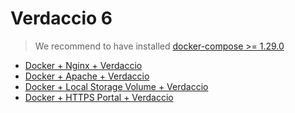 # Verdaccio 6

> We recommend to have installed [docker-compose >= 1.29.0](https://github.com/docker/compose/releases/tag/1.29.2)

- [Docker + Nginx + Verdaccio](reverse_proxy/nginx/README.md)
- [Docker + Apache + Verdaccio](apache-verdaccio/README.md)
- [Docker + Local Storage Volume + Verdaccio](docker-local-storage-volume/README.md)
- [Docker + HTTPS Portal + Verdaccio](https-portal-example/README.md)
